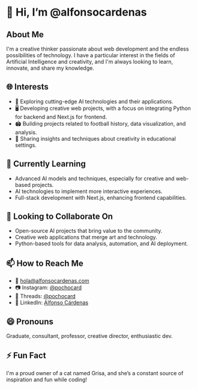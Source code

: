 # 👋 Hi, I’m @alfonsocardenas

## About Me
I'm a creative thinker passionate about web development and the endless possibilities of technology. I have a particular interest in the fields of Artificial Intelligence and creativity, and I'm always looking to learn, innovate, and share my knowledge.

## 🌐 Interests
- 🚀 Exploring cutting-edge AI technologies and their applications.
- 🖥️ Developing creative web projects, with a focus on integrating Python for backend and Next.js for frontend.
- 🏟️ Building projects related to football history, data visualization, and analysis.
- 🧠 Sharing insights and techniques about creativity in educational settings.

## 🌱 Currently Learning
- Advanced AI models and techniques, especially for creative and web-based projects.
- AI technologies to implement more interactive experiences.
- Full-stack development with Next.js, enhancing frontend capabilities.

## 💞️ Looking to Collaborate On
- Open-source AI projects that bring value to the community.
- Creative web applications that merge art and technology.
- Python-based tools for data analysis, automation, and AI deployment.

## 📫 How to Reach Me
- 📧 [hola@alfonsocardenas.com](mailto:hola@alfonsocardenas.com)
- 📷 Instagram: [@pochocard](https://www.instagram.com/pochocard/)
- 🧵 Threads: [@pochocard](https://www.threads.net/@pochocard)
- 💼 LinkedIn: [Alfonso Cárdenas](https://www.linkedin.com/in/alfonsocardenasortega)

## 😄 Pronouns
Graduate, consultant, professor, creative director, enthusiastic dev.

## ⚡ Fun Fact
I'm a proud owner of a cat named Grisa, and she’s a constant source of inspiration and fun while coding!
